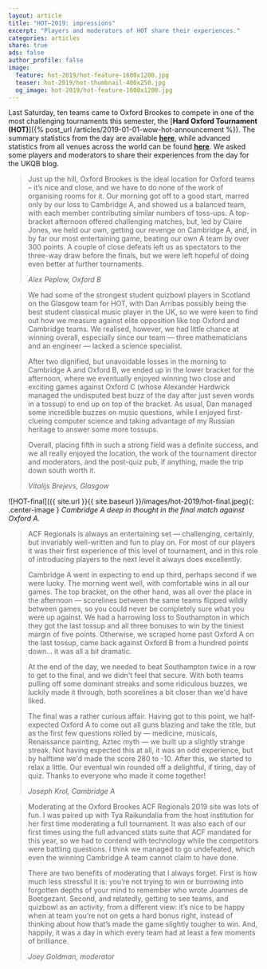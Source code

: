 ```yaml
---
layout: article
title: "HOT–2019: impressions"
excerpt: "Players and moderators of HOT share their experiences."
categories: articles
share: true
ads: false
author_profile: false
image:
  feature: hot-2019/hot-feature-1600x1200.jpg
  teaser: hot-2019/hot-thumbnail-400x250.jpg
  og_image: hot-2019/hot-feature-1600x1200.jpg
---
```


Last Saturday, ten teams came to Oxford Brookes to compete in one of the most challenging tournaments this semester, the [**Hard Oxford Tournament (HOT)**]({% post_url /articles/2019-01-01-wow-hot-announcement %}). The summary statistics from the day are available [**here**](http://hsquizbowl.org/db/tournaments/5522/), while advanced statistics from all venues across the world can be found [**here**](https://every.buzz/jank/question_sets/2019-acf-regionals/editions/2019-01-26/). We asked some players and moderators to share their experiences from the day for the UKQB blog.

> Just up the hill, Oxford Brookes is the ideal location for Oxford teams – it’s nice and close, and we have to do none of the work of organising rooms for it. Our morning got off to a good start, marred only by our loss to Cambridge A, and showed us a balanced team, with each member contributing similar numbers of toss-ups. A top-bracket afternoon offered challenging matches, but, led by Claire Jones, we held our own, getting our revenge on Cambridge A, and, in by far our most entertaining game, beating our own A team by over 300 points. A couple of close defeats left us as spectators to the three-way draw before the finals, but we were left hopeful of doing even better at further tournaments.
> 
> *Alex Peplow, Oxford B*

> We had some of the strongest student quizbowl players in Scotland on the Glasgow team for HOT, with Dan Arribas possibly being the best student classical music player in the UK, so we were keen to find out how we measure against elite opposition like top Oxford and Cambridge teams. We realised, however, we had little chance at winning overall, especially since our team — three mathematicians and an engineer — lacked a science specialist.
>
> After two dignified, but unavoidable losses in the morning to Cambridge A and Oxford B, we ended up in the lower bracket for the afternoon, where we eventually enjoyed winning two close and exciting games against Oxford C (whose Alexander Hardwick managed the undisputed best buzz of the day after just seven words in a tossup) to end up on top of the bracket. As usual, Dan managed some incredible buzzes on music questions, while I enjoyed first-clueing computer science and taking advantage of my Russian heritage to answer some more tossups.
>
> Overall, placing fifth in such a strong field was a definite success, and we all really enjoyed the location, the work of the tournament director and moderators, and the post-quiz pub, if anything, made the trip down south worth it.
>
> *Vitalijs Brejevs, Glasgow*

![HOT-final]({{ site.url }}{{ site.baseurl }}/images/hot-2019/hot-final.jpeg){: .center-image }
*Cambridge A deep in thought in the final match against Oxford A.*

> ACF Regionals is always an entertaining set — challenging, certainly, but invariably well-written and fun to play on. For most of our players it was their first experience of this level of tournament, and in this role of introducing players to the next level it always does excellently.
>
> Cambridge A went in expecting to end up third, perhaps second if we were lucky. The morning went well, with comfortable wins in all our games. The top bracket, on the other hand, was all over the place in the afternoon — scorelines between the same teams flipped wildly between games, so you could never be completely sure what you were up against. We had a harrowing loss to Southampton in which they got the last tossup and all three bonuses to win by the tiniest margin of five points.  Otherwise, we scraped home past Oxford A on the last tossup, came back against Oxford B from a hundred points down... it was all a bit dramatic.
>
> At the end of the day, we needed to beat Southampton twice in a row to get to the final, and we didn't feel that secure. With both teams pulling off some dominant streaks and some ridiculous buzzes, we luckily made it through, both scorelines a bit closer than we'd have liked.
>
> The final was a rather curious affair. Having got to this point, we half-expected Oxford A to come out all guns blazing and take the title, but as the first few questions rolled by — medicine, musicals, Renaissance painting, Aztec myth — we built up a slightly strange streak. Not having expected this at all, it was an odd experience, but by halftime we'd made the score 280 to -10. After this, we started to relax a little. Our eventual win rounded off a delightful, if tiring, day of quiz. Thanks to everyone who made it come together!
>
> *Joseph Krol, Cambridge A*

> Moderating at the Oxford Brookes ACF Regionals 2019 site was lots of fun. I was paired up with Tya Raikundalia from the host institution for her first time moderating a full tournament. It was also each of our first times using the full advanced stats suite that ACF mandated for this year, so we had to contend with technology while the competitors were battling questions. I think we managed to go undefeated, which even the winning Cambridge A team cannot claim to have done.
>
> There are two benefits of moderating that I always forget. First is how much less stressful it is: you’re not trying to win or burrowing into forgotten depths of your mind to remember who wrote Joannes de Boetgezant. Second, and relatedly, getting to see teams, and quizbowl as an activity, from a different view: it’s nice to be happy when at team you’re not on gets a hard bonus right, instead of thinking about how that’s made the game slightly tougher to win. And, happily, it was a day in which every team had at least a few moments of brilliance.
>
> *Joey Goldman, moderator*